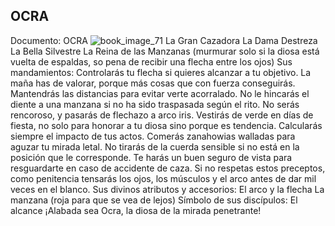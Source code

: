 ## OCRA
Documento: OCRA
![book_image_71](https://media.discordapp.net/attachments/1105643336989159555/1105648215749054524/71.jpg)
La Gran Cazadora
La Dama Destreza
La Bella Silvestre
La Reina de las Manzanas (murmurar solo si la diosa está vuelta de espaldas, so pena de recibir una flecha entre los ojos)
Sus mandamientos:
Controlarás tu flecha si quieres alcanzar a tu objetivo.
La maña has de valorar, porque más cosas que con fuerza conseguirás.
Mantendrás las distancias para evitar verte acorralado.
No le hincarás el diente a una manzana si no ha sido traspasada según el rito.
No serás rencoroso, y pasarás de flechazo a arco iris.
Vestirás de verde en días de fiesta, no solo para honorar a tu diosa sino porque es tendencia.
Calcularás siempre el impacto de tus actos.
Comerás zanahowias walladas para aguzar tu mirada letal.
No tirarás de la cuerda sensible si no está en la posición que le corresponde.
Te harás un buen seguro de vista para resguardarte en caso de accidente de caza.
Si no respetas estos preceptos, como penitencia tensarás los ojos, los músculos y el arco antes de dar mil veces en el blanco.
Sus divinos atributos y accesorios:
El arco y la flecha
La manzana (roja para que se vea de lejos)
Símbolo de sus discípulos:
El alcance
¡Alabada sea Ocra, la diosa de la mirada penetrante!
